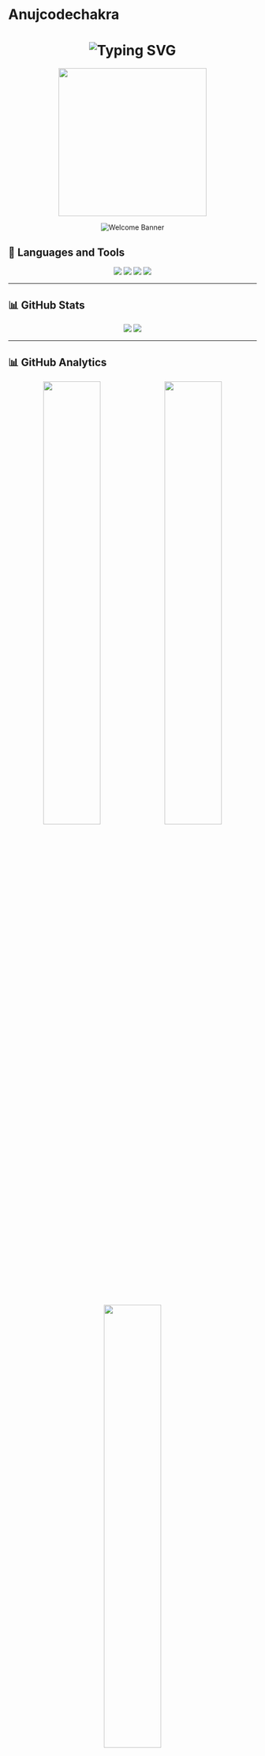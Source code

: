 # Anujcodechakra

<h1 align="center">
  <img src="https://readme-typing-svg.herokuapp.com?font=Fira+Code&size=28&duration=3000&pause=500&color=00FFFF&center=true&vCenter=true&width=700&lines=Hey+there!+I'm+Anuj+%F0%9F%91%8B;Java+Dev+in+Progress+%F0%9F%9A%80;Tech+Explorer+%F0%9F%9A%80;Welcome+to+my+GitHub+Universe+%F0%9F%8C%9F" alt="Typing SVG" />
</h1>

<p align="center">
  <img src="https://media.giphy.com/media/qgQUggAC3Pfv687qPC/giphy.gif" width="300" />
</p>

<p align="center">
  <img src="https://svg-banners.vercel.app/api?type=rainbow&width=1000&height=180&text1=Welcome+to+Anuj's+World+🌟" alt="Welcome Banner" />
</p>

## 🧰 Languages and Tools

<p align="center">
  <img src="https://img.shields.io/badge/HTML-E34F26?style=for-the-badge&logo=html5&logoColor=white"/>
  <img src="https://img.shields.io/badge/CSS-1572B6?style=for-the-badge&logo=css3&logoColor=white"/>
  <img src="https://img.shields.io/badge/JavaScript-F7DF1E?style=for-the-badge&logo=javascript&logoColor=black"/>
  <img src="https://img.shields.io/badge/GitHub-100000?style=for-the-badge&logo=github&logoColor=white"/>
</p>

---

## 📊 GitHub Stats

<p align="center">
  <img src="https://github-readme-stats.vercel.app/api?username=Anujcodechakra&show_icons=true&theme=radical" />
  <img src="https://github-readme-streak-stats.herokuapp.com/?user=Anujcodechakra&theme=radical" />
</p>

---

## 📊 GitHub Analytics

<p align="center">
  <img src="https://github-readme-stats.vercel.app/api?username=Anujcodechakra&show_icons=true&theme=tokyonight&hide_border=true&border_radius=10" width="48%"/>
  <img src="https://github-readme-streak-stats.herokuapp.com?user=Anujcodechakra&theme=tokyonight&hide_border=true&border_radius=10" width="48%"/>
  <br/>
  <img src="https://github-readme-stats.vercel.app/api/top-langs/?username=Anujcodechakra&layout=compact&theme=tokyonight&hide_border=true&border_radius=10" width="48%"/>
</p>

---

## 🏆 GitHub Trophies

<p align="center">
  <img src="https://github-profile-trophy.vercel.app/?username=Anujcodechakra&theme=algolia&no-frame=true&row=2&column=4" />
</p>

---

## 🎯 2025 Goals

- 🌱 Master Java and Spring Boot for backend development  
- 🚀 Build and launch a Full-Stack Mental Wellness App  
- 💻 Practice and improve Data Structures & Algorithms  
- 🌐 Contribute to Open Source projects  
- 🤝 Network and collaborate with developers worldwide  

---

## 📫 Let's Connect

<p align="center">
  <a href="mailto:anujs51707@gmail.com">
    <img src="https://img.shields.io/badge/Gmail-EA4335?style=for-the-badge&logo=gmail&logoColor=white"/>
  </a>
  <a href="https://www.linkedin.com/in/your-linkedin" target="_blank">
    <img src="https://img.shields.io/badge/LinkedIn-0077B5?style=for-the-badge&logo=linkedin&logoColor=white"/>
  </a>
  <a href="https://twitter.com/your-twitter" target="_blank">
    <img src="https://img.shields.io/badge/Twitter-1DA1F2?style=for-the-badge&logo=twitter&logoColor=white"/>
  </a>
  <a href="https://your-portfolio.com" target="_blank">
    <img src="https://img.shields.io/badge/Portfolio-000?style=for-the-badge&logo=vercel&logoColor=white"/>
  </a>
</p>

---

## 🌀 Fun SVG Animation

<p align="center">
  <img src="https://svg-banners.vercel.app/api?type=wave&text1=Hello,%20I'm%20Anuj%20✨&width=1000&height=200" alt="Banner" />
</p>

---

## 🌟 Quote of the Day

> *“Your time is limited, so don’t waste it living someone else’s life.”*  
> — **Steve Jobs**

---

## 👀 Visitor Counter

<p align="center">
  <img src="https://komarev.com/ghpvc/?username=Anujcodechakra&label=VISITORS&style=flat-square&color=brightgreen" alt="Visitor Count" />
</p>

---

<p align="center">
  <img src="https://media.giphy.com/media/iIqmM5tTjmpOB9mpbn/giphy.gif" width="300" alt="Thanks GIF"/>
</p>

<h3 align="center">Thanks for visiting! 🚀 Let's build something amazing together.</h3>